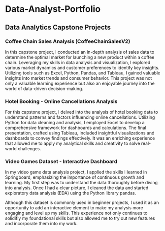 # Data-Analyst-Portfolio


## Data Analytics Capstone Projects

### Coffee Chain Sales Analysis (CoffeeChainSalesV2)

In this capstone project, I conducted an in-depth analysis of sales data to determine the optimal market for launching a new product within a coffee chain. Leveraging my skills in data analysis and visualization, I explored various market dynamics and customer preferences to identify key insights. Utilizing tools such as Excel, Python, Pandas, and Tableau, I gained valuable insights into market trends and consumer behavior. This project was not only a valuable learning experience but also an enjoyable journey into the world of data-driven decision-making.

### Hotel Booking - Online Cancellations Analysis

For this capstone project, I delved into the analysis of hotel booking data to understand patterns and factors influencing online cancellations. Utilizing Python for data cleaning and analysis, I employed Excel to develop a comprehensive framework for dashboards and calculations. The final presentation, crafted using Tableau, included insightful visualizations and dashboards to convey findings effectively. It was an enriching experience that allowed me to apply my analytical skills and creativity to solve real-world challenges.


### Video Games Dataset - Interactive Dashboard

In my video game data analysis project, I applied the skills I learned in Springboard, emphasizing the importance of continuous growth and learning. My first step was to understand the data thoroughly before diving into analysis. Once I had a clear picture, I cleaned the data and started exploratory data analysis (EDA) using the Python library pandas.

Although this dataset is commonly used in beginner projects, I used it as an opportunity to add an interactive element to make my analysis more engaging and level up my skills. This experience not only continues to solidifiy my foundational skills but also allowed me to try out new features and incorporate them into my work.

